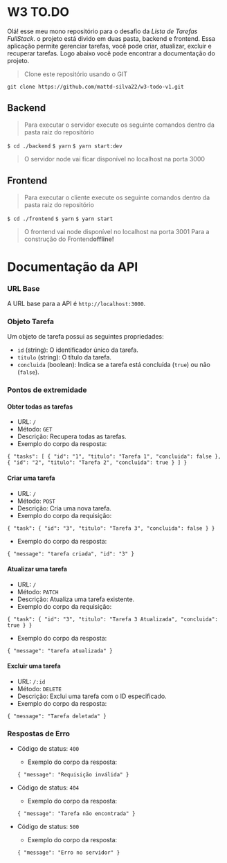 # W3 TO.DO

Olá! esse meu mono repositório para o desafio da *Lista de Tarefas FullStack*. o projeto está divido em duas pasta, backend e frontend. Essa aplicação permite gerenciar tarefas, você pode criar, atualizar, excluir e recuperar tarefas. Logo abaixo você pode encontrar a documentação do projeto.
  > Clone este repositório usando o GIT
  
  `git clone https://github.com/mattd-silva22/w3-todo-v1.git`

## Backend
> Para executar o servidor execute os seguinte comandos dentro da pasta raiz do repositório 

`$ cd ./backend`
`$ yarn`
`$ yarn start:dev`
> O servidor node vai ficar disponível no localhost na porta 3000


## Frontend

> Para executar o cliente execute os seguinte comandos dentro da pasta raiz do repositório 

`$ cd ./frontend`
`$ yarn`
`$ yarn start`
> O frontend vai node disponível no localhost na porta 3001
Para a construção do Frontend**offline!**


# Documentação da API
### URL Base

A URL base para a API é `http://localhost:3000`.

### Objeto Tarefa

Um objeto de tarefa possui as seguintes propriedades:

-   `id` (string): O identificador único da tarefa.
-   `titulo` (string): O título da tarefa.
-   `concluida` (boolean): Indica se a tarefa está concluída (`true`) ou não (`false`).

### Pontos de extremidade

#### Obter todas as tarefas

-   URL: `/`
-   Método: `GET`
-   Descrição: Recupera todas as tarefas.
-   Exemplo do corpo da resposta:



`{
 "tasks": [
    {
      "id": "1",
      "titulo": "Tarefa 1",
      "concluida": false
    },
    {
      "id": "2",
      "titulo": "Tarefa 2",
      "concluida": true
    }
  ]
}` 

#### Criar uma tarefa

-   URL: `/`
-   Método: `POST`
-   Descrição: Cria uma nova tarefa.
-   Exemplo do corpo da requisição:



`{
  "task": {
    "id": "3",
    "titulo": "Tarefa 3",
    "concluida": false
  }
}` 

-   Exemplo do corpo da resposta:



`{
  "message": "tarefa criada",
  "id": "3"
}` 

#### Atualizar uma tarefa

-   URL: `/`
-   Método: `PATCH`
-   Descrição: Atualiza uma tarefa existente.
-   Exemplo do corpo da requisição:


`{
  "task": {
    "id": "3",
    "titulo": "Tarefa 3 Atualizada",
    "concluida": true
  }
}` 

-   Exemplo do corpo da resposta:



`{
  "message": "tarefa atualizada"
}` 

#### Excluir uma tarefa

-   URL: `/:id`
-   Método: `DELETE`
-   Descrição: Exclui uma tarefa com o ID especificado.
-   Exemplo do corpo da resposta:


`{
  "message": "Tarefa deletada"
}` 

### Respostas de Erro

-   Código de status: `400`
    
    -   Exemplo do corpo da resposta:
    

    
    `{
      "message": "Requisição inválida"
    }` 
    
-   Código de status: `404`
    
    -   Exemplo do corpo da resposta:
    
 
    
    `{
      "message": "Tarefa não encontrada"
    }` 
    
-   Código de status: `500`
    
    -   Exemplo do corpo da resposta:
    
   
    
    `{
      "message": "Erro no servidor"
    }` 
    


